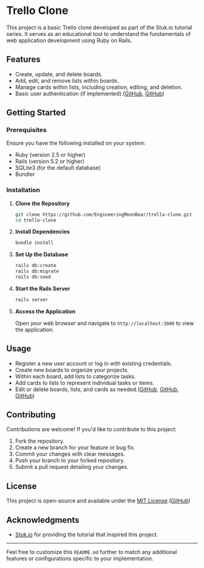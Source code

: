 # Trello Clone

This project is a basic Trello clone developed as part of the Stuk.io tutorial series. It serves as an educational tool to understand the fundamentals of web application development using Ruby on Rails.

## Features

* Create, update, and delete boards.
* Add, edit, and remove lists within boards.
* Manage cards within lists, including creation, editing, and deletion.
* Basic user authentication (if implemented).([GitHub][1], [GitHub][2])

## Getting Started

### Prerequisites

Ensure you have the following installed on your system:

* Ruby (version 2.5 or higher)
* Rails (version 5.2 or higher)
* SQLite3 (for the default database)
* Bundler

### Installation

1. **Clone the Repository**

   ```bash
   git clone https://github.com/EngineeringMoonBear/trello-clone.git
   cd trello-clone
   ```



2. **Install Dependencies**

   ```bash
   bundle install
   ```



3. **Set Up the Database**

   ```bash
   rails db:create
   rails db:migrate
   rails db:seed
   ```



4. **Start the Rails Server**

   ```bash
   rails server
   ```



5. **Access the Application**

   Open your web browser and navigate to `http://localhost:3000` to view the application.

## Usage

* Register a new user account or log in with existing credentials.
* Create new boards to organize your projects.
* Within each board, add lists to categorize tasks.
* Add cards to lists to represent individual tasks or items.
* Edit or delete boards, lists, and cards as needed.([GitHub][3], [GitHub][2], [GitHub][4])

## Contributing

Contributions are welcome! If you'd like to contribute to this project:

1. Fork the repository.
2. Create a new branch for your feature or bug fix.
3. Commit your changes with clear messages.
4. Push your branch to your forked repository.
5. Submit a pull request detailing your changes.

## License

This project is open-source and available under the [MIT License](LICENSE).([GitHub][5])

## Acknowledgments

* [Stuk.io](https://stuk.io) for providing the tutorial that inspired this project.

---

Feel free to customize this `README.md` further to match any additional features or configurations specific to your implementation.

[1]: https://github.com/phoolstack/trello-clone?utm_source=chatgpt.com "phoolstack/trello-clone: Built with Nextjs framework with ... - GitHub"
[2]: https://github.com/RushdaAnsari/trello-clone?utm_source=chatgpt.com "RushdaAnsari/trello-clone: This is a project management ... - GitHub"
[3]: https://github.com/saifulshihab/fullstack-trello-clone?utm_source=chatgpt.com "GitHub - saifulshihab/fullstack-trello-clone: Full-stack Trello board ..."
[4]: https://github.com/Suleyman1406/trello-clone?utm_source=chatgpt.com "Suleyman1406/trello-clone - GitHub"
[5]: https://github.com/0l1v3rr/trello-clone?utm_source=chatgpt.com "0l1v3rr/trello-clone - GitHub"
